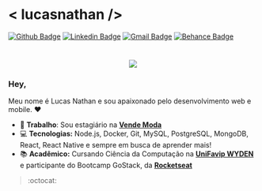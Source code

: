 # < lucasnathan />
[![Github Badge](https://img.shields.io/badge/-Github-000?style=flat-square&logo=Github&logoColor=white&link=https://github.com/lucasnjsilva)](https://github.com/lucasnjsilva)
[![Linkedin Badge](https://img.shields.io/badge/-LinkedIn-blue?style=flat-square&logo=Linkedin&logoColor=white&link=https://www.linkedin.com/in/joyce-querubino/)](https://www.linkedin.com/in/lucasnjsilva/)
[![Gmail Badge](https://img.shields.io/badge/-Gmail-c14438?style=flat-square&logo=Gmail&logoColor=white&link=mailto:lucasnathanj@gmail.com)](mailto:lucasnathanj@gmail.com)
[![Behance Badge](https://img.shields.io/badge/-Behance-blue?style=flat-square&logo=Behance&logoColor=white&link=https://www.behance.net/lucasnjsilva)](https://www.behance.net/lucasnjsilva)

<h1 align="center">
  <img src ="https://ik.imagekit.io/lucasnjsilva/Github/animation_500_kd4luv1i_lbc4CNmQ5.gif">
</h1>

<h3> Hey, </h3>
  Meu nome é Lucas Nathan e sou apaixonado pelo desenvolvimento web e mobile. ❤

- 💼 **Trabalho**: Sou estagiário na **[Vende Moda](https://vendemoda.com.br/)**
- 💻 **Tecnologias:** Node.js, Docker, Git, MySQL, PostgreSQL, MongoDB, React, React Native e sempre em busca de aprender mais!
- 📚 **Acadêmico:** Cursando Ciência da Computação na **[UniFavip WYDEN](https://www.wyden.com.br/unifavip)** e participante do Bootcamp GoStack, da **[Rocketseat](https://rocketseat.com.br/)**

> :octocat:

